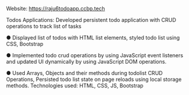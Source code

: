 Website: https://raju6todoapp.ccbp.tech

Todos Applications: Developed persistent todo application with CRUD operations to track list of tasks 

●   Displayed list of todos with HTML list  elements, styled todo list using CSS, Bootstrap 

●   Implemented todo crud operations by using JavaScript event listeners and updated UI dynamically by using JavaScript DOM operations. 

●   Used Arrays, Objects and their methods during todolist CRUD Operations, Persisted todo list state on page reloads using local storage methods. 
Technologies used:  HTML, CSS, JS, Bootstrap 
